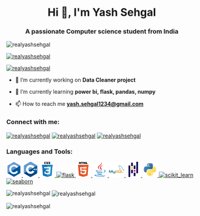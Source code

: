 <h1 align="center">Hi 👋, I'm Yash Sehgal</h1>
<h3 align="center">A passionate Computer science student from India</h3>

<p align="left"> <img src="https://komarev.com/ghpvc/?username=realyashsehgal&label=Profile%20views&color=0e75b6&style=flat" alt="realyashsehgal" /> </p>

<p align="left"> <a href="https://github.com/ryo-ma/github-profile-trophy"><img src="https://github-profile-trophy.vercel.app/?username=realyashsehgal" alt="realyashsehgal" /></a> </p>

<p align="left"> <a href="https://twitter.com/realyashsehgal" target="blank"><img src="https://img.shields.io/twitter/follow/realyashsehgal?logo=twitter&style=for-the-badge" alt="realyashsehgal" /></a> </p>

- 🔭 I’m currently working on **Data Cleaner project**

- 🌱 I’m currently learning **power bi, flask, pandas, numpy**

- 📫 How to reach me **yash.sehgal1234@gmail.com**

<h3 align="left">Connect with me:</h3>
<p align="left">
<a href="https://twitter.com/realyashsehgal" target="blank"><img align="center" src="https://raw.githubusercontent.com/rahuldkjain/github-profile-readme-generator/master/src/images/icons/Social/twitter.svg" alt="realyashsehgal" height="30" width="40" /></a>
<a href="https://linkedin.com/in/realyashsehgal" target="blank"><img align="center" src="https://raw.githubusercontent.com/rahuldkjain/github-profile-readme-generator/master/src/images/icons/Social/linked-in-alt.svg" alt="realyashsehgal" height="30" width="40" /></a>
<a href="https://www.leetcode.com/realyashsehgal" target="blank"><img align="center" src="https://raw.githubusercontent.com/rahuldkjain/github-profile-readme-generator/master/src/images/icons/Social/leet-code.svg" alt="realyashsehgal" height="30" width="40" /></a>
</p>

<h3 align="left">Languages and Tools:</h3>
<p align="left"> <a href="https://www.cprogramming.com/" target="_blank" rel="noreferrer"> <img src="https://raw.githubusercontent.com/devicons/devicon/master/icons/c/c-original.svg" alt="c" width="40" height="40"/> </a> <a href="https://www.w3schools.com/cpp/" target="_blank" rel="noreferrer"> <img src="https://raw.githubusercontent.com/devicons/devicon/master/icons/cplusplus/cplusplus-original.svg" alt="cplusplus" width="40" height="40"/> </a> <a href="https://www.w3schools.com/css/" target="_blank" rel="noreferrer"> <img src="https://raw.githubusercontent.com/devicons/devicon/master/icons/css3/css3-original-wordmark.svg" alt="css3" width="40" height="40"/> </a> <a href="https://flask.palletsprojects.com/" target="_blank" rel="noreferrer"> <img src="https://www.vectorlogo.zone/logos/pocoo_flask/pocoo_flask-icon.svg" alt="flask" width="40" height="40"/> </a> <a href="https://www.w3.org/html/" target="_blank" rel="noreferrer"> <img src="https://raw.githubusercontent.com/devicons/devicon/master/icons/html5/html5-original-wordmark.svg" alt="html5" width="40" height="40"/> </a> <a href="https://www.java.com" target="_blank" rel="noreferrer"> <img src="https://raw.githubusercontent.com/devicons/devicon/master/icons/java/java-original.svg" alt="java" width="40" height="40"/> </a> <a href="https://www.mysql.com/" target="_blank" rel="noreferrer"> <img src="https://raw.githubusercontent.com/devicons/devicon/master/icons/mysql/mysql-original-wordmark.svg" alt="mysql" width="40" height="40"/> </a> <a href="https://pandas.pydata.org/" target="_blank" rel="noreferrer"> <img src="https://raw.githubusercontent.com/devicons/devicon/2ae2a900d2f041da66e950e4d48052658d850630/icons/pandas/pandas-original.svg" alt="pandas" width="40" height="40"/> </a> <a href="https://www.python.org" target="_blank" rel="noreferrer"> <img src="https://raw.githubusercontent.com/devicons/devicon/master/icons/python/python-original.svg" alt="python" width="40" height="40"/> </a> <a href="https://scikit-learn.org/" target="_blank" rel="noreferrer"> <img src="https://upload.wikimedia.org/wikipedia/commons/0/05/Scikit_learn_logo_small.svg" alt="scikit_learn" width="40" height="40"/> </a> <a href="https://seaborn.pydata.org/" target="_blank" rel="noreferrer"> <img src="https://seaborn.pydata.org/_images/logo-mark-lightbg.svg" alt="seaborn" width="40" height="40"/> </a> </p>

<p><img align="left" src="https://github-readme-stats.vercel.app/api/top-langs?username=realyashsehgal&show_icons=true&locale=en&layout=compact" alt="realyashsehgal" /></p>

<p>&nbsp;<img align="center" src="https://github-readme-stats.vercel.app/api?username=realyashsehgal&show_icons=true&locale=en" alt="realyashsehgal" /></p>

<p><img align="center" src="https://github-readme-streak-stats.herokuapp.com/?user=realyashsehgal&" alt="realyashsehgal" /></p>

